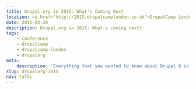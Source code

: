 ```yaml
---
title: Drupal.org in 2015: What's Coming Next
location: <a href="http://2015.drupalcamplondon.co.uk">DrupalCamp London</a>
date: 2015-02-28
description: Drupal.org in 2015: What's coming next?
tags:
    - conference
    - drupalcamp
    - drupalcamp-london
    - drupalorg
meta:
    description: 'Everything that you wanted to know about Drupal 8 in ten minutes, but were afraid to ask!'
slug: drupalorg-2015
nav: talks
---
```

